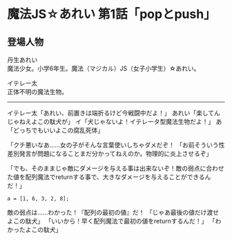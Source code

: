 # 魔法JS☆あれい 第1話「popとpush」

## 登場人物

丹生あれい  
魔法少女。小学6年生。魔法（マジカル）JS（女子小学生）☆あれい。

イテレー太  
正体不明の魔法生物。

----
イテレー太「あれい、前置きは端折るけど今戦闘中だよ！」
あれい「楽してんじゃねえよこの駄犬が」
イ「犬じゃないよ！イテレータ型魔法生物だよ！」
あ「どっちでもいいよこの腐乱死体」

「クチ悪いなあ……女の子がそんな言葉使いしちゃダメだぞ！
「お前そういう性差別発言が問題になることまだ分かってねえのか。物理的に炎上させるぞ」



「でも、そのままじゃ敵にダメージを与える事は出来ないぞ！敵の弱点に合わせた値を配列魔法でreturnする事で、大きなダメージを与えることができるんだ！」


`a = [1, 6, 3, 2, 8];`

敵の弱点は……わかった！『配列の最初の値』だ！
「じゃあ最後の値だけ渡せよこの駄犬」
「いいから！早く配列魔法で最初の値をreturnするんだ！」
「わかったよこの駄犬」


<!--stackedit_data:
eyJoaXN0b3J5IjpbLTE4MTUxNDk4NzJdfQ==
-->